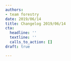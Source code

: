 ```yaml
---
authors:
- team forestry
date: 2019/06/14
title: Changelog 2019/06/14
cta:
  headline: ''
  textline: ''
  calls_to_action: []
draft: true

---
```

